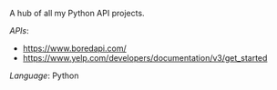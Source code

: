 
A hub of all my Python API projects.

*APIs*: 
- https://www.boredapi.com/
- https://www.yelp.com/developers/documentation/v3/get_started 

*Language*: Python
